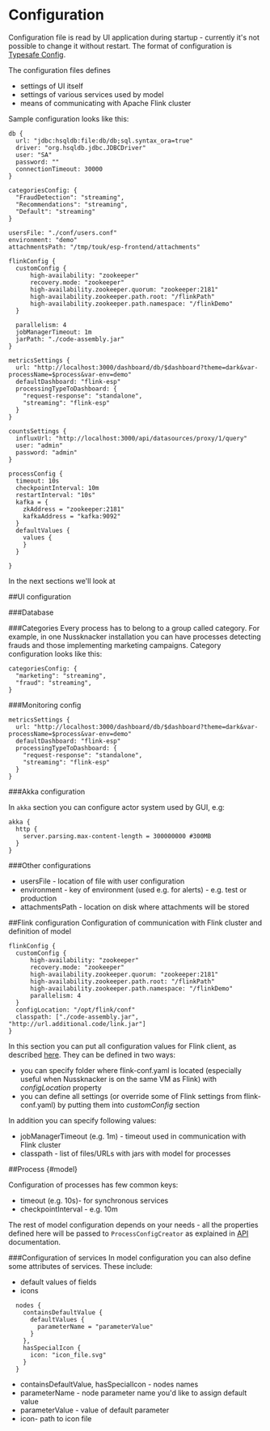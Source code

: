 Configuration
=============

Configuration file is read by UI application during startup - currently it's not possible to change it without restart.
The format of configuration is [Typesafe Config](https://github.com/typesafehub/config).

The configuration files defines
* settings of UI itself
* settings of various services used by model
* means of communicating with Apache Flink cluster

Sample configuration looks like this:
```config
db {
  url: "jdbc:hsqldb:file:db/db;sql.syntax_ora=true"
  driver: "org.hsqldb.jdbc.JDBCDriver"
  user: "SA"
  password: ""
  connectionTimeout: 30000
}

categoriesConfig: {
  "FraudDetection": "streaming",
  "Recommendations": "streaming",
  "Default": "streaming"
}

usersFile: "./conf/users.conf"
environment: "demo"
attachmentsPath: "/tmp/touk/esp-frontend/attachments"

flinkConfig {
  customConfig {
      high-availability: "zookeeper"
      recovery.mode: "zookeeper"
      high-availability.zookeeper.quorum: "zookeeper:2181"
      high-availability.zookeeper.path.root: "/flinkPath"
      high-availability.zookeeper.path.namespace: "/flinkDemo"
  }  

  parallelism: 4
  jobManagerTimeout: 1m
  jarPath: "./code-assembly.jar"
}

metricsSettings {
  url: "http://localhost:3000/dashboard/db/$dashboard?theme=dark&var-processName=$process&var-env=demo"
  defaultDashboard: "flink-esp"
  processingTypeToDashboard: {
    "request-response": "standalone",
    "streaming": "flink-esp"
  }
}

countsSettings {
  influxUrl: "http://localhost:3000/api/datasources/proxy/1/query"
  user: "admin"
  password: "admin"
}

processConfig {
  timeout: 10s
  checkpointInterval: 10m
  restartInterval: "10s"
  kafka = {
    zkAddress = "zookeeper:2181"
    kafkaAddress = "kafka:9092"
  }
  defaultValues {
    values {
    }
  }

}

```
In the next sections we'll look at 

##UI configuration

###Database

###Categories
Every process has to belong to a group called category. For example, in one Nussknacker installation you can 
have processes detecting frauds and those implementing marketing campaigns. Category configuration looks like this:
```
categoriesConfig: {
  "marketing": "streaming",
  "fraud": "streaming",
}
```

###Monitoring config
```
metricsSettings {
  url: "http://localhost:3000/dashboard/db/$dashboard?theme=dark&var-processName=$process&var-env=demo"
  defaultDashboard: "flink-esp"
  processingTypeToDashboard: {
    "request-response": "standalone",
    "streaming": "flink-esp"
  }
}
```

###Akka configuration

In ```akka``` section you can configure actor system used by GUI, e.g:
```
akka {
  http {
    server.parsing.max-content-length = 300000000 #300MB
  }
}

```

###Other configurations

* usersFile - location of file with user configuration
* environment - key of environment (used e.g. for alerts) - e.g. test or production
* attachmentsPath - location on disk where attachments will be stored 

##Flink configuration
Configuration of communication with Flink cluster and definition of model

```
flinkConfig {
  customConfig {
      high-availability: "zookeeper"
      recovery.mode: "zookeeper"
      high-availability.zookeeper.quorum: "zookeeper:2181"
      high-availability.zookeeper.path.root: "/flinkPath"
      high-availability.zookeeper.path.namespace: "/flinkDemo"
      parallelism: 4
  }
  configLocation: "/opt/flink/conf"  
  classpath: ["./code-assembly.jar", "http://url.additional.code/link.jar"]
}
```
In this section you can put all configuration values for Flink client, 
as described [here](https://ci.apache.org/projects/flink/flink-docs-release-{{book.flinkMajorVersion}}/setup/config.html).
They can be defined in two ways:
* you can specify folder where flink-conf.yaml is located (especially useful when Nussknacker is on the same VM as Flink)
  with *configLocation* property
* you can define all settings (or override some of Flink settings from flink-conf.yaml) by putting them into *customConfig* section  

In addition you can specify following values:

* jobManagerTimeout (e.g. 1m) - timeout used in communication with Flink cluster
* classpath - list of files/URLs with jars with model for processes 

##Process  {#model}

Configuration of processes has few common keys:
*  timeout (e.g. 10s)- for synchronous services
*  checkpointInterval - e.g. 10m

The rest of model configuration depends on your needs - all the properties defined here will be passed to ```ProcessConfigCreator``` as explained in [API](API.md) documentation.

###Configuration of services
In model configuration you can also define some attributes of services. These include:
* default values of fields
* icons

```
  nodes {
    containsDefaultValue {
      defaultValues {
        parameterName = "parameterValue"
      }
    },
    hasSpecialIcon {
      icon: "icon_file.svg"
    }
  }

```
* containsDefaultValue, hasSpecialIcon - nodes names
* parameterName - node parameter name you'd like to assign default value
* parameterValue - value of default parameter
* icon- path to icon file 
